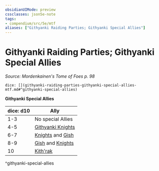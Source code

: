 ```yaml
---
obsidianUIMode: preview
cssclasses: json5e-note
tags:
- compendium/src/5e/mtf
aliases: ["Githyanki Raiding Parties; Githyanki Special Allies"]
---
```

# Githyanki Raiding Parties; Githyanki Special Allies
*Source: Mordenkainen's Tome of Foes p. 98* 

`dice: [](githyanki-raiding-parties-githyanki-special-allies-mtf.md#^githyanki-special-allies)`

**Githyanki Special Allies**

| dice: d10 | Ally |
|-----------|------|
| 1-3 | No special Allies |
| 4-5 | [Githyanki Knights](compendium/bestiary/humanoid/githyanki-knight.md) |
| 6-7 | [Knights](compendium/bestiary/humanoid/githyanki-knight.md) and [Gish](compendium/bestiary/humanoid/githyanki-gish-mpmm.md) |
| 8-9 | [Gish](compendium/bestiary/humanoid/githyanki-gish-mpmm.md) and [Knights](compendium/bestiary/humanoid/githyanki-knight.md) |
| 10 | [Kith'rak](compendium/bestiary/humanoid/githyanki-kithrak-mpmm.md) |
^githyanki-special-allies